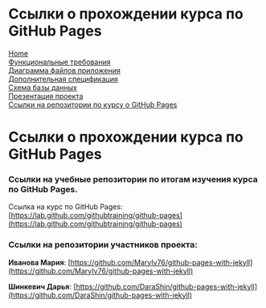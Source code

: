# Ccылки о прохождении курса по GitHub Pages

[Home](../index.md)    
[Функциональные требования](functionalRequirements.md)  
[Диаграмма файлов приложения](applicationFileDiagram.md)  
[Дополнительная спецификация](additionalSpecification.md)   
[Схема базы данных](databaseSchema.md)  
[Презентация проекта](projectPresentation.md)          
[Ссылки на репозитории по курсу о GitHub Pages](linksToRepositories.md) 

# Ccылки о прохождении курса по GitHub Pages

### Cсылки на учебные репозитории по итогам изучения курса по GitHub Pages.

Ссылка на курс по GitHub Pages: [https://lab.github.com/githubtraining/github-pages](https://lab.github.com/githubtraining/github-pages)

### Ссылки на репозитории участников проекта:
**Иванова Мария**: [https://github.com/MaryIv76/github-pages-with-jekyll](https://github.com/MaryIv76/github-pages-with-jekyll)

**Шинкевич Дарья**: [https://github.com/DaraShin/github-pages-with-jekyll](https://github.com/DaraShin/github-pages-with-jekyll)
